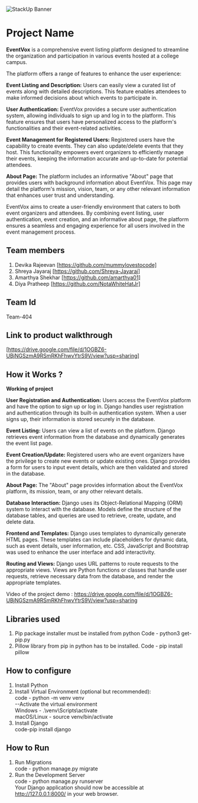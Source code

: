 ![StackUp Banner]([https://tinkerhub.frappe.cloud/files/stackup%20banner.jpeg])
# Project Name
**EventVox** is a comprehensive event listing platform designed to streamline the organization and participation in various events hosted at a college campus. 

The platform offers a range of features to enhance the user experience:

**Event Listing and Description:** Users can easily view a curated list of events along with detailed descriptions. This feature enables attendees to make informed decisions about which events to participate in.

**User Authentication:** EventVox provides a secure user authentication system, allowing individuals to sign up and log in to the platform. This feature ensures that users have personalized access to the platform's functionalities and their event-related activities.

**Event Management for Registered Users:** Registered users have the capability to create events. They can also update/delete events that they host. This functionality empowers event organizers to efficiently manage their events, keeping the information accurate and up-to-date for potential attendees.

**About Page:** The platform includes an informative "About" page that provides users with background information about EventVox. This page may detail the platform's mission, vision, team, or any other relevant information that enhances user trust and understanding.

EventVox aims to create a user-friendly environment that caters to both event organizers and attendees. By combining event listing, user authentication, event creation, and an informative about page, the platform ensures a seamless and engaging experience for all users involved in the event management process.

## Team members
1. Devika Rajeevan [https://github.com/mummylovestocode]
2. Shreya Jayaraj [https://github.com/Shreya-Jayaraj]
3. Amarthya Shekhar [https://github.com/amarthya01]
4. Diya Pratheep [https://github.com/NotaWhiteHatJr]
   
## Team Id
Team-404

## Link to product walkthrough
[https://drive.google.com/file/d/1OGBZ6-UBjNGSzmA9RSmRKhFhwvYtrS9V/view?usp=sharing]

## How it Works ?
**Working of project**

**User Registration and Authentication:** Users access the EventVox platform and have the option to sign up or log in. Django handles user registration and authentication through its built-in authentication system. When a user signs up, their information is stored securely in the database.

**Event Listing:** Users can view a list of events on the platform. Django retrieves event information from the database and dynamically generates the event list page.

**Event Creation/Update:** Registered users who are event organizers have the privilege to create new events or update existing ones. Django provides a form for users to input event details, which are then validated and stored in the database.

**About Page:** The "About" page provides information about the EventVox platform, its mission, team, or any other relevant details. 

**Database Interaction:** Django uses its Object-Relational Mapping (ORM) system to interact with the database. Models define the structure of the database tables, and queries are used to retrieve, create, update, and delete data.

**Frontend and Templates:** Django uses templates to dynamically generate HTML pages. These templates can include placeholders for dynamic data, such as event details, user information, etc. CSS, JavaScript and Bootstrap was used to enhance the user interface and add interactivity.

**Routing and Views:** Django uses URL patterns to route requests to the appropriate views. Views are Python functions or classes that handle user requests, retrieve necessary data from the database, and render the appropriate templates. 

Video of the project demo : https://drive.google.com/file/d/1OGBZ6-UBjNGSzmA9RSmRKhFhwvYtrS9V/view?usp=sharing

## Libraries used
1. Pip package installer must be installed from python
   Code - python3 get-pip.py
3. Pillow library from pip in python has to be installed.
   Code - pip install pillow


## How to configure
1. Install Python  
2. Install Virtual Environment (optional but recommended):  
code - python -m venv venv  
	--Activate the virtual environment  
		Windows - .\venv\Scripts\activate  
		macOS/Linux - source venv/bin/activate  
3. Install Django  
code-pip install django

## How to Run
1. Run Migrations  
code - python manage.py migrate  
2. Run the Development Server  
code - python manage.py runserver  
Your Django application should now be accessible at http://127.0.0.1:8000/ in your web browser.  
